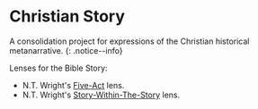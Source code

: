 # Christian Story

A consolidation project for expressions of the Christian historical metanarrative.
{: .notice--info}

Lenses for the Bible Story:

* N.T. Wright's [Five-Act](./Five-Act/index.md) lens.
* N.T. Wright's [Story-Within-The-Story](./Story-Within-The-Story/index.md) lens.
